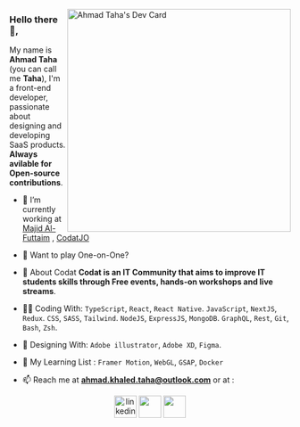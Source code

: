 <a  href="https://app.daily.dev/abosaiftaha"><img align="right" src="https://api.daily.dev/devcards/e2de17151de748b0bc7ada33be7f9db5.png?r=2jb" width="400" alt="Ahmad Taha's Dev Card"/></a>

### Hello there 👋,

My name is **Ahmad Taha** (you can call me **Taha**), I'm a front-end developer, passionate about designing and developing SaaS products.
**Always avilable for Open-source contributions**.

- 🔭 I’m currently working at [Majid Al-Futtaim](https://www.linkedin.com/company/majid-al-futtaim) , [CodatJO](https://facebook.com/CodatJo)
- 🏀 Want to play One-on-One?
- 💬 About Codat
  **Codat is an IT Community that aims to improve IT students skills through Free events, hands-on workshops and live streams**.

- 👨‍💻 Coding With:
  `TypeScript`, `React`, `React Native`.
  `JavaScript`, `NextJS`, `Redux`.
  `CSS`, `SASS`, `Tailwind`.
  `NodeJS`, `ExpressJS`, `MongoDB`.
  `GraphQL`, `Rest`, `Git`, `Bash`, `Zsh`.

- 🎨 Designing With:
  `Adobe illustrator`, `Adobe XD`, `Figma`.

- 🎯 My Learning List :
  `Framer Motion`, `WebGL`, `GSAP`, `Docker`

- 📫 Reach me at **ahmad.khaled.taha@outlook.com** or at :
<div align="center">
<a href="https://linkedin.com/in/abosaiftaha" target="blank"><img src="https://img.icons8.com/color/96/000000/linkedin.png" alt="linkedin" height="40"/></a>
<a href="https://fb.com/abosaiftaha" target="blank"><img src="https://img.icons8.com/fluent/96/000000/facebook-new.png" height="40"/></a>
<a href="https://instagram.com/abosaif_taha" target="blank"><img src="https://img.icons8.com/fluent/96/000000/instagram-new.png" height="40"/></a>
</div>
